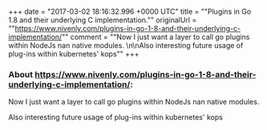 +++
date = "2017-03-02 18:16:32.996 +0000 UTC"
title = ""Plugins in Go 1.8 and their underlying C implementation.""
originalUrl = ""https://www.nivenly.com/plugins-in-go-1-8-and-their-underlying-c-implementation/""
comment = ""Now I just want a layer to call go plugins within NodeJs nan native modules. \n\nAlso interesting future usage of plug-ins within kubernetes' kops""
+++

### About https://www.nivenly.com/plugins-in-go-1-8-and-their-underlying-c-implementation/:

Now I just want a layer to call go plugins within NodeJs nan native modules. 

Also interesting future usage of plug-ins within kubernetes' kops
